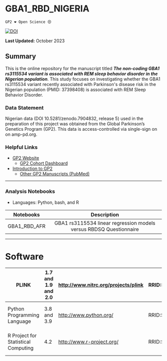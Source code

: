 # GBA1_RBD_NIGERIA

`GP2 ❤️ Open Science 😍`

[![DOI](https://zenodo.org/badge/699399091.svg)](https://zenodo.org/badge/latestdoi/699399091)

**Last Updated:** October 2023 

## Summary
This is the online repository for the manuscript titled ***The non-coding GBA1 rs3115534 variant is associated with REM sleep behavior disorder in the Nigerian population***. This study focuses on investigating whether the GBA1 rs3115534 variant recently associated with Parkinson's disease risk in the Nigerian population (PMID: 37398408) is associated with REM Sleep Behavior Disorder.

### Data Statement 
Nigerian data (DOI 10.5281/zenodo.7904832, release 5) used in the preparation of this project was obtained from the Global Parkinson’s Genetics Program (GP2). This data is access-controlled via single-sign on on amp-pd.org.

### Helpful Links 
- [GP2 Website](https://gp2.org/)
    - [GP2 Cohort Dashboard](https://gp2.org/cohort-dashboard-advanced/)
- [Introduction to GP2](https://movementdisorders.onlinelibrary.wiley.com/doi/10.1002/mds.28494)
    - [Other GP2 Manuscripts (PubMed)](https://pubmed.ncbi.nlm.nih.gov/?term=%22global+parkinson%27s+genetics+program%22)

---
### Analysis Notebooks
* Languages: Python, bash, and R

| **Notebooks** |                                                    **Description**                                                   |
|:----------------:|:--------------------------------------------------------------------------------------------------------------------:|
|        GBA1_RBD_AFR    | GBA1 rs3115534 linear regression models versus RBDSQ Questionnaire  |

---

# Software 

| PLINK                               | 1.7 and 1.9 and 2.0 | http://www.nitrc.org/projects/plink | RRID:SCR_001757 | used for genetic analyses                                                                         |
|-------------------------------------|---------------------|-------------------------------------|-----------------|---------------------------------------------------------------------------------------------------|
| Python Programming Language         | 3.8 and 3.9         | http://www.python.org/              | RRID:SCR_008394 | pandas; numpy; seaborn; matplotlib; statsmodel; used for general data wrangling/plotting/analyses |
| R Project for Statistical Computing | 4.2                 | http://www.r-project.org/           | RRID:SCR_001905 | tidyverse; dplyr; tidyr; ggplot; data.table; used for general data wrangling/plotting/analyses    |

